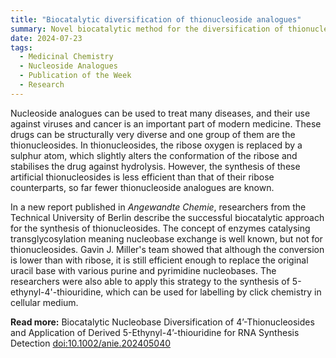 ```yaml
---
title: "Biocatalytic diversification of thionucleoside analogues"  
summary: Novel biocatalytic method for the diversification of thionucleosides, demonstrating that enzyme-catalyzed transglycosylation can effectively facilitate nucleobase exchange.
date: 2024-07-23
tags:
  - Medicinal Chemistry
  - Nucleoside Analogues
  - Publication of the Week
  - Research
---
```

Nucleoside analogues can be used to treat many diseases, and their use against viruses and cancer is an important part of modern medicine. These drugs can be structurally very diverse and one group of them are the thionucleosides. In thionucleosides, the ribose oxygen is replaced by a sulphur atom, which slightly alters the conformation of the ribose and stabilises the drug against hydrolysis. However, the synthesis of these artificial thionucleosides is less efficient than that of their ribose counterparts, so far fewer thionucleoside analogues are known.

In a new report published in *Angewandte Chemie*, researchers from the Technical University of Berlin describe the successful biocatalytic approach for the synthesis of thionucleosides. The concept of enzymes catalysing transglycosylation meaning nucleobase exchange is well known, but not for thionucleosides. Gavin J. Miller's team showed that although the conversion is lower than with ribose, it is still efficient enough to replace the original uracil base with various purine and pyrimidine nucleobases. The researchers were also able to apply this strategy to the synthesis of 5-ethynyl-4'-thiouridine, which can be used for labelling by click chemistry in cellular medium.

**Read more:** Biocatalytic Nucleobase Diversification of 4’-Thionucleosides and Application of Derived 5-Ethynyl-4’-thiouridine for RNA Synthesis Detection [doi:10.1002/anie.202405040](https://doi.org/10.1002/anie.202405040)